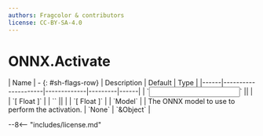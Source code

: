 ```yaml
---
authors: Fragcolor & contributors
license: CC-BY-SA-4.0
---
```



# ONNX.Activate

<div class="sh-parameters" markdown="1">
| Name | - {: #sh-flags-row} | Description | Default | Type |
|------|---------------------|-------------|---------|------|
| `<input>` || | | `[ Float ]` |
| `<output>` || | | `[ Float ]` |
| `Model` |  | The ONNX model to use to perform the activation. | `None` | `&Object` |

</div>



--8<-- "includes/license.md"
